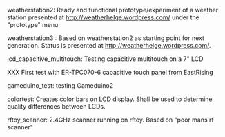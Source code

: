 weatherstation2:
Ready and functional prototype/experiment of a weather station presented at http://weatherhelge.wordpress.com/ under the "prototype" menu.

weatherstation3 :
Based on weatherstation2 as starting point for next generation. Status is presented at  http://weatherhelge.wordpress.com/.

lcd_capacitive_multitouch:
Testing capacitive multitouch on a 7" LCD

XXX
First test with ER-TPC070-6 capacitive touch panel from EastRising

gameduino_test:
testing Gameduino2

colortest:
Creates color bars on LCD display. Shall be used to determine quality differences between LCDs.

rftoy_scanner: 2.4GHz scanner running on rftoy. Based on "poor mans rf scanner"
